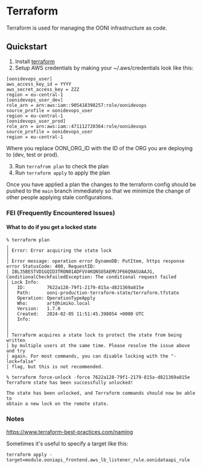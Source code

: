 # Terraform

Terraform is used for managing the OONI infrastructure as code.

## Quickstart

1. Install [terraform](https://developer.hashicorp.com/terraform/install)
2. Setup AWS credentials by making your ~/.aws/credentials look like this:

```
[oonidevops_user]
aws_access_key_id = YYYY
aws_secret_access_key = ZZZ
region = eu-central-1
[oonidevops_user_dev]
role_arn = arn:aws:iam::905418398257:role/oonidevops
source_profile = oonidevops_user
region = eu-central-1
[oonidevops_user_prod]
role_arn = arn:aws:iam::471112720364:role/oonidevops
source_profile = oonidevops_user
region = eu-central-1
```

Where you replace OONI_ORG_ID with the ID of the ORG you are deploying to (dev,
test or prod).

3. Run `terrafrom plan` to check the plan
4. Run `terraform apply` to apply the plan

Once you have applied a plan the changes to the terraform config should be
pushed to the `main` branch immediately so that we minimize the change of other
people applying stale configurations.

### FEI (Frequently Encountered Issues)

#### What to do if you get a locked state

```
% terraform plan
╷
│ Error: Error acquiring the state lock
│
│ Error message: operation error DynamoDB: PutItem, https response error StatusCode: 400, RequestID:
│ IBL35BESTVD1GQID3TRON01ADFVV4KQNSO5AEMVJF66Q9ASUAAJG, ConditionalCheckFailedException: The conditional request failed
│ Lock Info:
│   ID:        7622a128-79f1-2179-815a-d821369a815e
│   Path:      ooni-production-terraform-state/terraform.tfstate
│   Operation: OperationTypeApply
│   Who:       art@himiko.local
│   Version:   1.7.0
│   Created:   2024-02-05 11:51:45.398054 +0000 UTC
│   Info:
│
│
│ Terraform acquires a state lock to protect the state from being written
│ by multiple users at the same time. Please resolve the issue above and try
│ again. For most commands, you can disable locking with the "-lock=false"
│ flag, but this is not recommended.
```

```
% terraform force-unlock -force 7622a128-79f1-2179-815a-d821369a815e
Terraform state has been successfully unlocked!

The state has been unlocked, and Terraform commands should now be able to
obtain a new lock on the remote state.
```

### Notes

https://www.terraform-best-practices.com/naming

Sometimes it's useful to specify a target like this:

```
terraform apply -target=module.ooniapi_frontend.aws_lb_listener_rule.oonidataapi_rule
```
